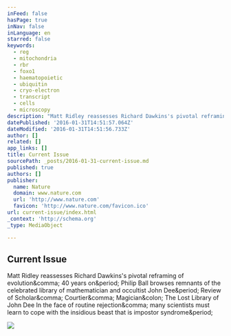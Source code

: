 ```yaml
---
inFeed: false
hasPage: true
inNav: false
inLanguage: en
starred: false
keywords:
  - reg
  - mitochondria
  - rbr
  - foxo1
  - haematopoietic
  - ubiquitin
  - cryo-electron
  - transcript
  - cells
  - microscopy
description: "Matt Ridley reassesses Richard Dawkins's pivotal reframing of evolution, 40 years on. Philip Ball browses remnants of the celebrated library of mathematician and occultist John Dee. Review of Scholar, Courtier, Magician: The Lost Library of John Dee In the face of routine rejection, many scientists must learn to cope with the insidious beast that is impostor syndrome."
datePublished: '2016-01-31T14:51:57.064Z'
dateModified: '2016-01-31T14:51:56.733Z'
author: []
related: []
app_links: []
title: Current Issue
sourcePath: _posts/2016-01-31-current-issue.md
published: true
authors: []
publisher:
  name: Nature
  domain: www.nature.com
  url: 'http://www.nature.com'
  favicon: 'http://www.nature.com/favicon.ico'
url: current-issue/index.html
_context: 'http://schema.org'
_type: MediaObject

---
```

<article style=""><h1>Current Issue</h1><p>Matt Ridley reassesses Richard Dawkins's pivotal reframing of evolution&amp;comma; 40 years on&amp;period; Philip Ball browses remnants of the celebrated library of mathematician and occultist John Dee&amp;period; Review of Scholar&amp;comma; Courtier&amp;comma; Magician&amp;colon; The Lost Library of John Dee In the face of routine rejection&amp;comma; many scientists must learn to cope with the insidious beast that is impostor syndrome&amp;period;</p><img src="http://www.nature.com/news/2016/160126/thumbs/homepage529456a-i1.0.jpg" /></article>